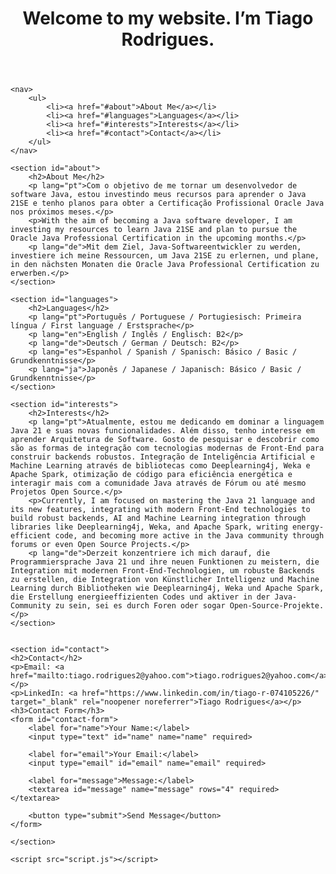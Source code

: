 <!DOCTYPE html>
<html lang="en">
<head>
    <meta charset="UTF-8">
    <meta name="viewport" content="width=device-width, initial-scale=1.0">
    <meta name="description" content="Tiago Rodrigues - Web Developer passionate about AI, Quantum Computing, Cybersecurity, and more.">
    <meta name="author" content="Tiago Rodrigues">
    <meta name="keywords" content="Web Developer, AI, Quantum Computing, Cybersecurity, E-Commerce">
    <meta property="og:title" content="Tiago Rodrigues - My Career in Tech">
    <title>Tiago Rodrigues - My Career in Tech</title>
    <link rel="stylesheet" href="styles.css">
</head>
<body>
    <header>
        <h1>Welcome to my website. I’m Tiago Rodrigues.</h1>
    </header>

    <nav>
        <ul>
            <li><a href="#about">About Me</a></li>
            <li><a href="#languages">Languages</a></li>
            <li><a href="#interests">Interests</a></li>
            <li><a href="#contact">Contact</a></li>
        </ul>
    </nav>

    <section id="about">
        <h2>About Me</h2>
        <p lang="pt">Com o objetivo de me tornar um desenvolvedor de software Java, estou investindo meus recursos para aprender o Java 21SE e tenho planos para obter a Certificação Profissional Oracle Java nos próximos meses.</p>
        <p>With the aim of becoming a Java software developer, I am investing my resources to learn Java 21SE and plan to pursue the Oracle Java Professional Certification in the upcoming months.</p>
        <p lang="de">Mit dem Ziel, Java-Softwareentwickler zu werden, investiere ich meine Ressourcen, um Java 21SE zu erlernen, und plane, in den nächsten Monaten die Oracle Java Professional Certification zu erwerben.</p>
    </section>

    <section id="languages">
        <h2>Languages</h2>
        <p lang="pt">Português / Portuguese / Portugiesisch: Primeira língua / First language / Erstsprache</p>
        <p lang="en">English / Inglês / Englisch: B2</p>
        <p lang="de">Deutsch / German / Deutsch: B2</p>
        <p lang="es">Espanhol / Spanish / Spanisch: Básico / Basic / Grundkenntnisse</p>
        <p lang="ja">Japonês / Japanese / Japanisch: Básico / Basic / Grundkenntnisse</p>
    </section>

    <section id="interests">
        <h2>Interests</h2>
        <p lang="pt">Atualmente, estou me dedicando em dominar a linguagem Java 21 e suas novas funcionalidades. Além disso, tenho interesse em aprender Arquitetura de Software. Gosto de pesquisar e descobrir como são as formas de integração com tecnologias modernas de Front-End para construir backends robustos. Integração de Inteligência Artificial e Machine Learning através de bibliotecas como Deeplearning4j, Weka e Apache Spark, otimização de código para eficiência energética e interagir mais com a comunidade Java através de Fórum ou até mesmo Projetos Open Source.</p>
        <p>Currently, I am focused on mastering the Java 21 language and its new features, integrating with modern Front-End technologies to build robust backends, AI and Machine Learning integration through libraries like Deeplearning4j, Weka, and Apache Spark, writing energy-efficient code, and becoming more active in the Java community through forums or even Open Source Projects.</p>
        <p lang="de">Derzeit konzentriere ich mich darauf, die Programmiersprache Java 21 und ihre neuen Funktionen zu meistern, die Integration mit modernen Front-End-Technologien, um robuste Backends zu erstellen, die Integration von Künstlicher Intelligenz und Machine Learning durch Bibliotheken wie Deeplearning4j, Weka und Apache Spark, die Erstellung energieeffizienten Codes und aktiver in der Java-Community zu sein, sei es durch Foren oder sogar Open-Source-Projekte.</p>
    </section>
    

    <section id="contact">
    <h2>Contact</h2>
    <p>Email: <a href="mailto:tiago.rodrigues2@yahoo.com">tiago.rodrigues2@yahoo.com</a></p>
    <p>LinkedIn: <a href="https://www.linkedin.com/in/tiago-r-074105226/" target="_blank" rel="noopener noreferrer">Tiago Rodrigues</a></p>
    <h3>Contact Form</h3>
    <form id="contact-form">
        <label for="name">Your Name:</label>
        <input type="text" id="name" name="name" required>

        <label for="email">Your Email:</label>
        <input type="email" id="email" name="email" required>

        <label for="message">Message:</label>
        <textarea id="message" name="message" rows="4" required></textarea>

        <button type="submit">Send Message</button>
    </form>
</section>

    </section>

    <script src="script.js"></script>
</body>
</html>
